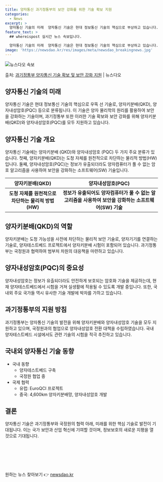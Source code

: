 ```yaml
---
title: 양자통신 과기정통부의 보안 강화를 위한 기술 확보 지원
categories:
  - News
excerpt: >
  양자통신 기술의 미래  양자통신 기술은 현대 정보통신 기술의 핵심으로 부상하고 있습니다. 본 기사에서는 "미…
feature_text: >
  ## whereispost 실시간 뉴스 속보입니다.

  양자통신 기술의 미래  양자통신 기술은 현대 정보통신 기술의 핵심으로 부상하고 있습니다. 본 기사에서는 "미…
image: 'https://newsdao.kr/res/images/meta/newsdao_breakingnews.jpg'
---
```


![뉴스다오 속보](https://newsdao.kr/res/images/meta/newsdao_breakingnews.jpg)

<p>출처: <a href="https://newsdao.kr/4348" rel="dofollow">과기정통부 양자통신 기술 확보 및 보안 강화 지원</a> | 뉴스다오</p>

<h2 data-ke-size="size26">양자통신 기술의 미래</h2>
<p data-ke-size="size16">양자통신 기술은 현대 정보통신 기술의 핵심으로 우뚝 선 기술로, 양자키분배(QKD), 양자내성암호(PQC) 등으로 분류됩니다. 이 기술은 양자 물리학의 원리를 활용하여 보안을 강화하는 기술이며, 과기정통부 또한 이러한 기술 확보와 보안 강화를 위해 양자키분배(QKD)와 양자내성암호(PQC)를 모두 지원하고 있습니다.</p>

<h2 data-ke-size="size26">양자통신 기술 개요</h2>
<p data-ke-size="size16">양자통신 기술에는 양자키분배 (QKD)와 양자내성암호 (PQC) 두 가지 주요 분류가 있습니다. 첫째, 양자키분배(QKD)는 도청 자체를 원천적으로 차단하는 물리적 방법(HW)입니다. 둘째, 양자내성암호(PQC)는 정보가 유출되더라도 양자컴퓨터가 풀 수 없는 암호 알고리즘을 사용하여 보안을 강화하는 소프트웨어(SW) 기술입니다.</p>
<table>
<thead>
<tr>
<th style="text-align: center;">양자키분배(QKD)</th>
<th style="text-align: center;">양자내성암호(PQC)</th>
</tr>
</thead>
<tbody>
<tr>
<td style="text-align: center; height: 17px;"><b>도청 자체를 원천적으로 차단하는 물리적 방법(HW)</b></td>
<td style="text-align: center; height: 17px;"><b>정보가 유출되어도 양자컴퓨터가 풀 수 없는 알고리즘을 사용하여 보안을 강화하는 소프트웨어(SW) 기술</b></td>
</tr>
</tbody>
</table>

<h2 data-ke-size="size26">양자키분배(QKD)의 역할</h2>
<p data-ke-size="size16">양자키분배는 도청 가능성을 사전에 차단하는 물리적 보안 기술로, 양자기기를 연결하는 기술로, 양자테스트베드 프로젝트에서 양자키분배 시험이 포함되어 있습니다. 과기정통부는 국정원과 협력하여 범부처 차원의 대응책을 마련하고 있습니다.</p>

<h2 data-ke-size="size26">양자내성암호(PQC)의 중요성</h2>
<p data-ke-size="size16">양자내성암호는 정보가 유출되더라도 안전하게 보호되는 암호화 기술을 제공하는데, 현재 양자테스트베드에서 시험을 거쳐 실생활에 적용될 수 있도록 개발 중입니다. 또한, 국내외 주요 국가들 역시 유사한 기술 개발에 박차를 가하고 있습니다.</p>

<h2 data-ke-size="size26">과기정통부의 지원 방침</h2>
<p data-ke-size="size16">과기정통부는 양자통신 기술의 발전을 위해 양자키분배와 양자내성암호 기술을 모두 지원하고 있으며, 국정원과의 협업으로 양자내성암호 전환 대책을 수립하였습니다. 국내 양자테스트베드 시설에서도 관련 기술의 시험을 적극 추진하고 있습니다.</p>

<h2 data-ke-size="size26">국내외 양자통신 기술 동향</h2>
<ul>
<li>국내 동향
<ul>
<li>양자테스트베드 구축</li>
<li>국정원 협업 중</li>
</ul>
</li>
<li>국제 협력
<ul>
<li>유럽: EuroQCI 프로젝트</li>
<li>중국: 4,600km 양자키분배망, 양자내성암호 개발</li>
</ul>
</li>
</ul>

<h2 data-ke-size="size26">결론</h2>
<p data-ke-size="size16">양자통신 기술은 과기정통부와 국정원의 협력 아래, 미래를 위한 핵심 기술로 발전이 기대됩니다. 이는 국가 보안과 산업 혁신에 기여할 것이며, 정보보호의 새로운 지평을 열 것으로 기대됩니다.</p>
<p data-ke-size="size16">&nbsp;</p>
<p data-ke-size="size16">&nbsp;</p>
<p data-ke-size="size16">&nbsp;</p> 

원하는 뉴스 찾아보기 👉 <a href="https://newsdao.kr" rel="dofollow">newsdao.kr</a>


